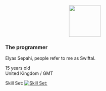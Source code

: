 <div id="header" align="center">
  <img src="https://www.google.com/url?sa=i&url=https%3A%2F%2Fgiphy.com%2Fexplore%2Fbinary-code&psig=AOvVaw1qkhqS2dau6TjW1AtKLYen&ust=1664823932044000&source=images&cd=vfe&ved=0CAwQjRxqFwoTCOidss2ewvoCFQAAAAAdAAAAABAI" width="100"/>
</div>

### The programmer

Elyas Sepahi, people refer to me as Swiftal.<br />

15 years old<br />
United Kingdom / GMT

Skill Set:
[![Skill Set:](https://skillicons.dev/icons?i=py,html,css,js,nuxtjs,tailwind,stackoverflow,vscode,github,discord,linkedin,lua,figma&theme=light)](https://skillicons.dev)

